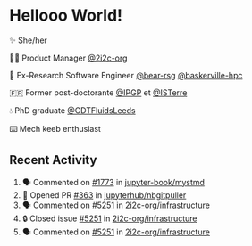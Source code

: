 # Hellooo World!

✨ She/her

👩‍💻 Product Manager [@2i2c-org](https://2i2c.org/)

🐻 Ex-Research Software Engineer [@bear-rsg](https://github.com/bear-rsg) [@baskerville-hpc](https://github.com/baskerville-hpc) 

🇫🇷 Former post-doctorante [@IPGP](https://github.com/IPGP) et [@ISTerre](https://www.isterre.fr/) 

💧 PhD graduate [@CDTFluidsLeeds](https://fluid-dynamics.leeds.ac.uk/) 

⌨️ Mech keeb enthusiast 

## Recent Activity 

<!--START_SECTION:activity-->
1. 🗣 Commented on [#1773](https://github.com/jupyter-book/mystmd/pull/1773#issuecomment-2618497094) in [jupyter-book/mystmd](https://github.com/jupyter-book/mystmd)
2. 💪 Opened PR [#363](https://github.com/jupyterhub/nbgitpuller/pull/363) in [jupyterhub/nbgitpuller](https://github.com/jupyterhub/nbgitpuller)
3. 🗣 Commented on [#5251](https://github.com/2i2c-org/infrastructure/issues/5251#issuecomment-2616001797) in [2i2c-org/infrastructure](https://github.com/2i2c-org/infrastructure)
4. 🔒 Closed issue [#5251](https://github.com/2i2c-org/infrastructure/issues/5251) in [2i2c-org/infrastructure](https://github.com/2i2c-org/infrastructure)
5. 🗣 Commented on [#5251](https://github.com/2i2c-org/infrastructure/issues/5251#issuecomment-2615996197) in [2i2c-org/infrastructure](https://github.com/2i2c-org/infrastructure)
<!--END_SECTION:activity-->
